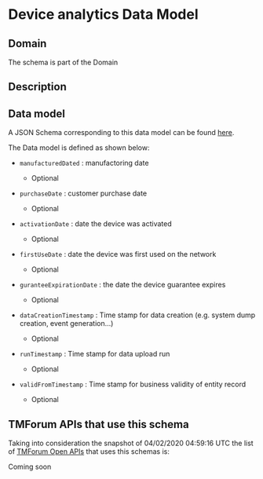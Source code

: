 # Device analytics Data Model

## Domain

The  schema is part of the  Domain

## Description



## Data model

A JSON Schema corresponding to this data model can be found
[here](https://github.com/tmforum-rand/schemas/blob/candidates/Analytics/DeviceAnalytics.schema.json).

The Data model is defined as shown below:

- `manufacturedDated` : manufactoring date

  - Optional


- `purchaseDate` : customer purchase date

  - Optional


- `activationDate` : date the device was activated

  - Optional


- `firstUseDate` : date the device was first used on the network

  - Optional


- `guranteeExpirationDate` : the date the device guarantee expires

  - Optional


- `dataCreationTimestamp` : Time stamp for data creation (e.g. system dump creation, event generation…)

  - Optional


- `runTimestamp` : Time stamp for data upload run

  - Optional


- `validFromTimestamp` : Time stamp for business validity of entity record

  - Optional






## TMForum APIs that use this schema

Taking into consideration the snapshot of 04/02/2020 04:59:16 UTC the list of [TMForum Open APIs](https://www.tmforum.org/open-apis/) that uses this schemas is:

Coming soon